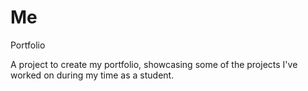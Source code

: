 # Me
Portfolio

A project to create my portfolio, showcasing some of the projects I've worked on during my time as a student.
